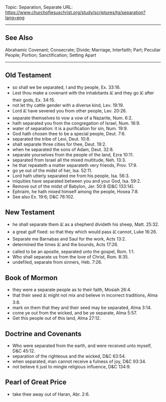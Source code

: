 Topic: Separation, Separate
URL: https://www.churchofjesuschrist.org/study/scriptures/tg/separation?lang=eng

---

## See Also

Abrahamic Covenant; Consecrate; Divide; Marriage, Interfaith; Part; Peculiar People; Portion; Sanctification; Setting Apart

---

## Old Testament

- so shall we be separated, I and thy people, Ex. 33:16.
- Lest thou make a covenant with the inhabitants â¦ and they go â¦ after their gods, Ex. 34:15.
- not let thy cattle gender with a diverse kind, Lev. 19:19.
- Lord â¦ have severed you from other people, Lev. 20:26.
- separate themselves to vow a vow of a Nazarite, Num. 6:2.
- hath separated you from the congregation of Israel, Num. 16:9.
- water of separation: it is a purification for sin, Num. 19:9.
- God hath chosen thee to be a special people, Deut. 7:6.
- separated the tribe of Levi, Deut. 10:8.
- shalt separate three cities for thee, Deut. 19:2.
- when he separated the sons of Adam, Deut. 32:8.
- separate yourselves from the people of the land, Ezra 10:11.
- separated from Israel all the mixed multitude, Neh. 13:3.
- he that repeateth a matter separateth very friends, Prov. 17:9.
- go ye out of the midst of her, Isa. 52:11.
- Lord hath utterly separated me from his people, Isa. 56:3.
- iniquities have separated between you and your God, Isa. 59:2.
- Remove out of the midst of Babylon, Jer. 50:8 (D&C 133:14).
- Ephraim, he hath mixed himself among the people, Hosea 7:8.
- See also Ex. 19:6; D&C 76:102.

## New Testament

- he shall separate them â¦ as a shepherd divideth his sheep, Matt. 25:32.
- a great gulf fixed: so that they which would pass â¦ cannot, Luke 16:26.
- Separate me Barnabas and Saul for the work, Acts 13:2.
- determined the times â¦ and the bounds, Acts 17:26.
- called to be an apostle, separated unto the gospel, Rom. 1:1.
- Who shall separate us from the love of Christ, Rom. 8:35.
- undefiled, separate from sinners, Heb. 7:26.

## Book of Mormon

- they were a separate people as to their faith, Mosiah 26:4.
- that their seed â¦ might not mix and believe in incorrect traditions, Alma 3:8.
- mark on them that they and their seed may be separated, Alma 3:14.
- come ye out from the wicked, and be ye separate, Alma 5:57.
- Get this people out of this land, Alma 27:12.

## Doctrine and Covenants

- Who were separated from the earth, and were received unto myself, D&C 45:12.
- separation of the righteous and the wicked, D&C 63:54.
- when separated, man cannot receive a fulness of joy, D&C 93:34.
- not believe it just to mingle religious influence, D&C 134:9.

## Pearl of Great Price

- take thee away out of Haran, Abr. 2:6.


